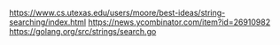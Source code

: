 https://www.cs.utexas.edu/users/moore/best-ideas/string-searching/index.html
https://news.ycombinator.com/item?id=26910982
https://golang.org/src/strings/search.go
